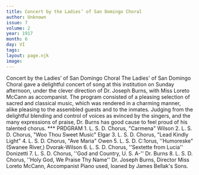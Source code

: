```yaml
---
title: Concert by the Ladies’ of San Domingo Choral
author: Unknown
issue: 7
volume: 2
year: 1917
month: 6
day: VI
tags:
layout: page.njk
image:
---
```

Concert by the Ladies’ of San Domingo Choral   The Ladies' of San Domingo Choral gave a delightful concert of song at this institution on Sunday afternoon, under the clever direction of Dr. Joseph Burns, with Miss Loreto McCann as accompanist.   The program consisted of a pleasing selection of sacred and classical music, which was rendered in a charming manner, alike pleasing to the assembled guests and to the inmates. Judging from the delightful blending and control of voices as evinced by the singers, and the many expressions of praise,   Dr. Burns has good cause to feel proud of   his talented chorus.   ***   PRDGRAM   1. L. S. D. Chorus, "Carmena" Wilson 2. L. S. D. Chorus, "Woo Thou Sweet   Music" Elgar 3. L. S. D. Chorus, "Lead Kindly Light"   4. L. S. D. Chorus, "Ave Maria" Owen 5. L. S. D. C:1orus, ''Humoreske" (Swanee   River,) Dvorak-Wilson 6. L. S. D. Chorus, ''Sextette from Lucia'' Donizetti 7. L. S. D. Chorus, ''God and Country,   U. S. A-'' Dr. Burns 8. L. S. D. Chorus, ''Holy God, We Praise   Thy Name'' Dr. Joseph Burns, Director   Miss Loreto McCann, Accompanist Piano used, loaned by James Bellak's Sons.   
